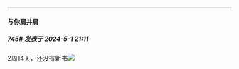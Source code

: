 ﻿
*****

####  与你肩并肩  
##### 745#       发表于 2024-5-1 21:11

2周14天，还没有新书<img src="https://static.saraba1st.com/image/smiley/face2017/001.png" referrerpolicy="no-referrer">

